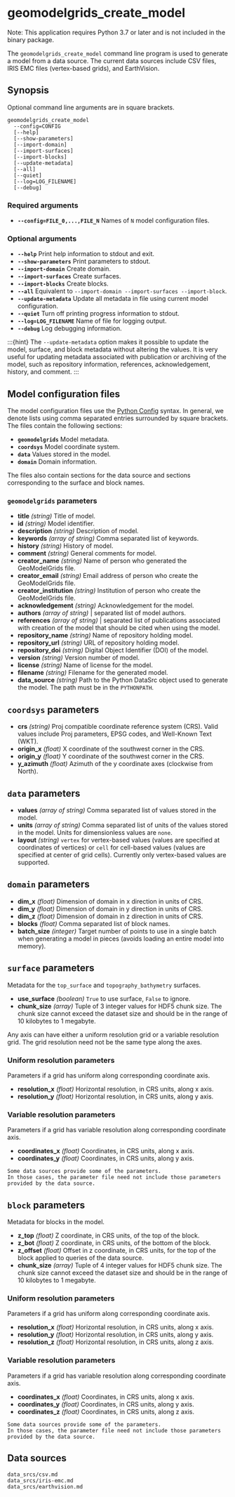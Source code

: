 # geomodelgrids_create_model

Note: This application requires Python 3.7 or later and is not included in the binary package.

The `geomodelgrids_create_model` command line program is used to generate a model from a data source.
The current data sources include CSV files, IRIS EMC files (vertex-based grids), and EarthVision.

## Synopsis

Optional command line arguments are in square brackets.

```
geomodelgrids_create_model
  --config=CONFIG
  [--help]
  [--show-parameters]
  [--import-domain]
  [--import-surfaces]
  [--import-blocks]
  [--update-metadata]
  [--all]
  [--quiet]
  [--log=LOG_FILENAME]
  [--debug]
```

### Required arguments

+ **`--config=FILE_0,...,FILE_N`** Names of `N` model configuration files.

### Optional arguments

+ **`--help`** Print help information to stdout and exit.
+ **`--show-parameters`** Print parameters to stdout.
+ **`--import-domain`** Create domain.
+ **`--import-surfaces`** Create surfaces.
+ **`--import-blocks`** Create blocks.
+ **`--all`** Equivalent to `--import-domain --import-surfaces --import-block`.
+ **`--update-metadata`** Update all metadata in file using current model configuration.
+ **`--quiet`** Turn off printing progress information to stdout.
+ **`--log=LOG_FILENAME`** Name of file for logging output.
+ **`--debug`** Log debugging information.

:::{hint}
The `--update-metadata` option makes it possible to update the model, surface, and block metadata without altering the values.
It is very useful for updating metadata associated with publication or archiving of the model, such as repository information, references, acknowledgement, history, and comment.
:::

## Model configuration files

The model configuration files use the [Python Config](https://docs.python.org/3/library/configparser.html) syntax. In general, we denote lists using comma separated entries surrounded by square brackets. The files contain the following sections:

+ **`geomodelgrids`** Model metadata.
+ **`coordsys`** Model coordinate system.
+ **`data`** Values stored in the model.
+ **`domain`** Domain information.

The files also contain sections for the data source and sections corresponding to the surface and block names.

### `geomodelgrids` parameters

+ **title** *(string)* Title of model.
+ **id** *(string)* Model identifier.
+ **description** *(string)* Description of model.
+ **keywords** *(array of string)* Comma separated list of keywords.
+ **history** *(string)* History of model.
+ **comment** *(string)* General comments for model.
+ **creator_name** *(string)* Name of person who generated the GeoModelGrids file.
+ **creator_email** *(string)* Email address of person who create the GeoModelGrids file.
+ **creator_institution** *(string)* Institution of person who create the GeoModelGrids file.
+ **acknowledgement** *(string)* Acknowledgement for the model.
+ **authors** *(array of string)* \| separated list of model authors.
+ **references** *(array of string)* \| separated list of publications associated with creation of the model that should be cited when using the model.
+ **repository_name** *(string)* Name of repository holding model.
+ **repository_url** *(string)* URL of repository holding model.
+ **repository_doi** *(string)* Digital Object Identifier (DOI) of the model.
+ **version** *(string)* Version number of model.
+ **license** *(string)* Name of license for the model.
+ **filename** *(string)* Filename for the generated model.
+ **data_source** *(string)* Path to the Python DataSrc object used to generate the model. The path must be in the `PYTHONPATH`.

## `coordsys` parameters

+ **crs** *(string)* Proj compatible coordinate reference system (CRS). Valid values include Proj parameters, EPSG codes, and Well-Known Text (WKT).
+ **origin_x** *(float)* X coordinate of the southwest corner in the CRS.
+ **origin_y** *(float)* Y coordinate of the southwest corner in the CRS.
+ **y_azimuth** *(float)* Azimuth of the y coordinate axes (clockwise from North).

## `data` parameters

+ **values** *(array of string)* Comma separated list of values stored in the model.
+ **units** *(array of string)* Comma separated list of units of the values stored in the model. Units for dimensionless values are `none`.
+ **layout** *(string)* `vertex` for vertex-based values (values are specified at coordinates of vertices) or `cell` for cell-based values (values are specified at center of grid cells). Currently only vertex-based values are supported.

## `domain` parameters

+ **dim_x** *(float)* Dimension of domain in x direction in units of CRS.
+ **dim_y** *(float)* Dimension of domain in y direction in units of CRS.
+ **dim_z** *(float)* Dimension of domain in z direction in units of CRS.
+ **blocks** *(float)* Comma separated list of block names.
+ **batch_size** *(integer)* Target number of points to use in a single batch when generating a model in pieces (avoids loading an entire model into memory).

## `surface` parameters

Metadata for the `top_surface` and `topography_bathymetry` surfaces.

+ **use_surface** *(boolean)* `True` to use surface, `False` to ignore.
+ **chunk_size** *(array)* Tuple of 3 integer values for HDF5 chunk size. The chunk size cannot exceed the dataset size and should be in the range of 10 kilobytes to 1 megabyte.

Any axis can have either a uniform resolution grid or a variable resolution grid.
The grid resolution need not be the same type along the axes.

### Uniform resolution parameters

Parameters if a grid has uniform along corresponding coordinate axis.

+ **resolution_x** *(float)* Horizontal resolution, in CRS units, along x axis.
+ **resolution_y** *(float)* Horizontal resolution, in CRS units, along y axis.

### Variable resolution parameters

Parameters if a grid has variable resolution along corresponding coordinate axis.

+ **coordinates_x** *(float)* Coordinates, in CRS units, along x axis.
+ **coordinates_y** *(float)* Coordinates, in CRS units, along y axis.

```{important}
Some data sources provide some of the parameters.
In those cases, the parameter file need not include those parameters provided by the data source.
```
## `block` parameters

Metadata for blocks in the model.

+ **z_top** *(float)* Z coordinate, in CRS units, of the top of the block.
+ **z_bot** *(float)* Z coordinate, in CRS units, of the bottom of the block.
+ **z_offset** *(float)* Offset in z coordinate, in CRS units, for the top of the block applied to queries of the data source.
+ **chunk_size** *(array)* Tuple of 4 integer values for HDF5 chunk size. The chunk size cannot exceed the dataset size and should be in the range of 10 kilobytes to 1 megabyte.

### Uniform resolution parameters

Parameters if a grid has uniform along corresponding coordinate axis.

+ **resolution_x** *(float)* Horizontal resolution, in CRS units, along x axis.
+ **resolution_y** *(float)* Horizontal resolution, in CRS units, along y axis.
+ **resolution_z** *(float)* Horizontal resolution, in CRS units, along z axis.

### Variable resolution parameters

Parameters if a grid has variable resolution along corresponding coordinate axis.

+ **coordinates_x** *(float)* Coordinates, in CRS units, along x axis.
+ **coordinates_y** *(float)* Coordinates, in CRS units, along y axis.
+ **coordinates_z** *(float)* Coordinates, in CRS units, along z axis.

```{important}
Some data sources provide some of the parameters.
In those cases, the parameter file need not include those parameters provided by the data source.
```

## Data sources

```{toctree}
data_srcs/csv.md
data_srcs/iris-emc.md
data_srcs/earthvision.md
```
